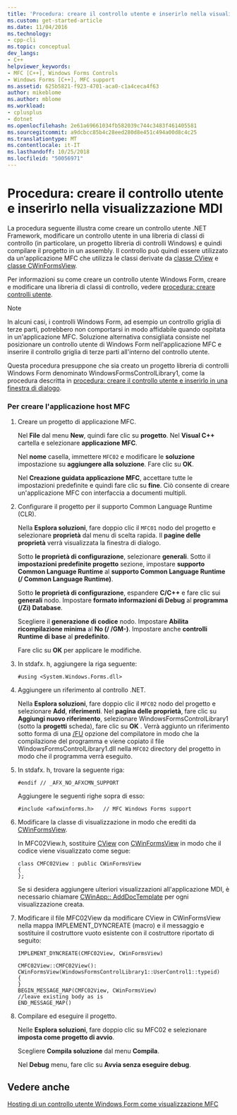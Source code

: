 ```yaml
---
title: 'Procedura: creare il controllo utente e inserirlo nella visualizzazione MDI | Microsoft Docs'
ms.custom: get-started-article
ms.date: 11/04/2016
ms.technology:
- cpp-cli
ms.topic: conceptual
dev_langs:
- C++
helpviewer_keywords:
- MFC [C++], Windows Forms Controls
- Windows Forms [C++], MFC support
ms.assetid: 625b5821-f923-4701-aca0-c1a4ceca4f63
author: mikeblome
ms.author: mblome
ms.workload:
- cplusplus
- dotnet
ms.openlocfilehash: 2e61a69661034fb582039c744c3483f461405581
ms.sourcegitcommit: a9dcbcc85b4c28eed280d8e451c494a00d8c4c25
ms.translationtype: MT
ms.contentlocale: it-IT
ms.lasthandoff: 10/25/2018
ms.locfileid: "50056971"
---
```

# <a name="how-to-create-the-user-control-and-host-mdi-view"></a>Procedura: creare il controllo utente e inserirlo nella visualizzazione MDI

La procedura seguente illustra come creare un controllo utente .NET Framework, modificare un controllo utente in una libreria di classi di controllo (in particolare, un progetto libreria di controlli Windows) e quindi compilare il progetto in un assembly. Il controllo può quindi essere utilizzato da un'applicazione MFC che utilizza le classi derivate da [classe CView](../mfc/reference/cview-class.md) e [classe CWinFormsView](../mfc/reference/cwinformsview-class.md).

Per informazioni su come creare un controllo utente Windows Form, creare e modificare una libreria di classi di controllo, vedere [procedura: creare controlli utente](/dotnet/framework/winforms/controls/how-to-author-composite-controls).

> [!NOTE]
>  In alcuni casi, i controlli Windows Form, ad esempio un controllo griglia di terze parti, potrebbero non comportarsi in modo affidabile quando ospitata in un'applicazione MFC. Soluzione alternativa consigliata consiste nel posizionare un controllo utente di Windows Form nell'applicazione MFC e inserire il controllo griglia di terze parti all'interno del controllo utente.

Questa procedura presuppone che sia creato un progetto libreria di controlli Windows Form denominato WindowsFormsControlLibrary1, come la procedura descritta in [procedura: creare il controllo utente e inserirlo in una finestra di dialogo](../dotnet/how-to-create-the-user-control-and-host-in-a-dialog-box.md).

### <a name="to-create-the-mfc-host-application"></a>Per creare l'applicazione host MFC

1. Creare un progetto di applicazione MFC.

   Nel **File** dal menu **New**, quindi fare clic su **progetto**. Nel **Visual C++** cartella e selezionare **applicazione MFC**.

   Nel **nome** casella, immettere `MFC02` e modificare le **soluzione** impostazione su **aggiungere alla soluzione**. Fare clic su **OK**.

   Nel **Creazione guidata applicazione MFC**, accettare tutte le impostazioni predefinite e quindi fare clic su **fine**. Ciò consente di creare un'applicazione MFC con interfaccia a documenti multipli.

1. Configurare il progetto per il supporto Common Language Runtime (CLR).

   Nella **Esplora soluzioni**, fare doppio clic il `MFC01` nodo del progetto e selezionare **proprietà** dal menu di scelta rapida. Il **pagine delle proprietà** verrà visualizzata la finestra di dialogo.

   Sotto **le proprietà di configurazione**, selezionare **generali**. Sotto il **impostazioni predefinite progetto** sezione, impostare **supporto Common Language Runtime** al **supporto Common Language Runtime (/ Common Language Runtime)**.

   Sotto **le proprietà di configurazione**, espandere **C/C++** e fare clic sui **generali** nodo. Impostare **formato informazioni di Debug** al **programma (/Zi) Database**.

   Scegliere il **generazione di codice** nodo. Impostare **Abilita ricompilazione minima** al **No (/ /GM-)**. Impostare anche **controlli Runtime di base** al **predefinito**.

   Fare clic su **OK** per applicare le modifiche.

1. In stdafx. h, aggiungere la riga seguente:

    ```
    #using <System.Windows.Forms.dll>
    ```

1. Aggiungere un riferimento al controllo .NET.

   Nella **Esplora soluzioni**, fare doppio clic il `MFC02` nodo del progetto e selezionare **Add**, **riferimenti**. Nel **pagina delle proprietà**, fare clic su **Aggiungi nuovo riferimento**, selezionare WindowsFormsControlLibrary1 (sotto la **progetti** scheda), fare clic su **OK** . Verrà aggiunto un riferimento sotto forma di una [/FU](../build/reference/fu-name-forced-hash-using-file.md) opzione del compilatore in modo che la compilazione del programma e viene copiato il file WindowsFormsControlLibrary1.dll nella `MFC02` directory del progetto in modo che il programma verrà eseguito.

1. In stdafx. h, trovare la seguente riga:

    ```
    #endif // _AFX_NO_AFXCMN_SUPPORT
    ```

   Aggiungere le seguenti righe sopra di esso:

    ```
    #include <afxwinforms.h>   // MFC Windows Forms support
    ```

1. Modificare la classe di visualizzazione in modo che erediti da [CWinFormsView](../mfc/reference/cwinformsview-class.md).

   In MFC02View.h, sostituire [CView](../mfc/reference/cview-class.md) con [CWinFormsView](../mfc/reference/cwinformsview-class.md) in modo che il codice viene visualizzato come segue:

    ```
    class CMFC02View : public CWinFormsView
    {
    };
    ```

   Se si desidera aggiungere ulteriori visualizzazioni all'applicazione MDI, è necessario chiamare [CWinApp:: AddDocTemplate](../mfc/reference/cwinapp-class.md#adddoctemplate) per ogni visualizzazione creata.

1. Modificare il file MFC02View da modificare CView in CWinFormsView nella mappa IMPLEMENT_DYNCREATE (macro) e il messaggio e sostituire il costruttore vuoto esistente con il costruttore riportato di seguito:

    ```
    IMPLEMENT_DYNCREATE(CMFC02View, CWinFormsView)

    CMFC02View::CMFC02View(): CWinFormsView(WindowsFormsControlLibrary1::UserControl1::typeid)
    {
    }
    BEGIN_MESSAGE_MAP(CMFC02View, CWinFormsView)
    //leave existing body as is
    END_MESSAGE_MAP()
    ```

1. Compilare ed eseguire il progetto.

   Nelle **Esplora soluzioni**, fare doppio clic su MFC02 e selezionare **imposta come progetto di avvio**.

   Scegliere **Compila soluzione** dal menu **Compila**.

   Nel **Debug** menu, fare clic su **Avvia senza eseguire debug**.

## <a name="see-also"></a>Vedere anche

[Hosting di un controllo utente Windows Form come visualizzazione MFC](../dotnet/hosting-a-windows-forms-user-control-as-an-mfc-view.md)